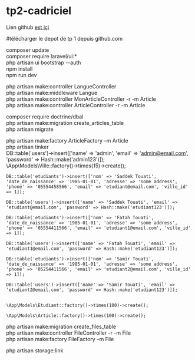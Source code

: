 # tp2-cadriciel
Lien github [est içi](https://github.com/sadektouati/tp2cadriciel.git)

#télécharger le depot de tp 1 depuis github.com  

 composer update  
 composer require laravel/ui:*  
 php artisan ui bootstrap --auth  
 npm install  
 npm run dev  

php artisan make:controller LangueController  
php artisan make:middleware Langue  
php artisan make:controller MonArticleController -r -m Article  
php artisan make:controller ArticleController -r -m Article  

composer require doctrine/dbal  
php artisan make:migration create_articles_table  
php artisan migrate  

php artisan make:factory ArticleFactory –m Article  
php artisan tinker  
    DB::table('users')->insert(['name' => 'admin', 'email' => 'admin@email.com', 'password' => Hash::make('admin123')]);  
    \App\Models\Ville::factory()->times(15)->create();  

    DB::table('etudiants')->insert(['nom' => 'Saddek Touati', 'date_de_naissance' => '1985-01-01', 'adresse' => 'some address', 'phone' => '05554458566', 'email' => 'etudiant@email.com', 'ville_id' => 1]);  

    DB::table('users')->insert(['name' => 'Saddek Touati', 'email' => 'etudiant@email.com', 'password' => Hash::make('etudiant123')]);  

    DB::table('etudiants')->insert(['nom' => 'Fatah Touati', 'date_de_naissance' => '1985-01-01', 'adresse' => 'some address', 'phone' => '05554411566', 'email' => 'etudiant1@email.com', 'ville_id' => 1]);  

    DB::table('users')->insert(['name' => 'Fatah Touati', 'email' => 'etudiant1@email.com', 'password' => Hash::make('etudiant123')]);  

    DB::table('etudiants')->insert(['nom' => 'Samir Touati', 'date_de_naissance' => '1985-01-01', 'adresse' => 'some address', 'phone' => '05254411566', 'email' => 'etudiant2@email.com', 'ville_id' => 1]);  
    
    DB::table('users')->insert(['name' => 'Samir Touati', 'email' => 'etudiant2@email.com', 'password' => Hash::make('etudiant123')]);  


    \App\Models\Etudiant::factory()->times(100)->create();  

    \App\Models\Article::factory()->times(100)->create();  


php artisan make:migration create_files_table  
php artisan make:controller FileController -r -m File  
php artisan make:factory FileFactory –m File  

php artisan storage:link  

